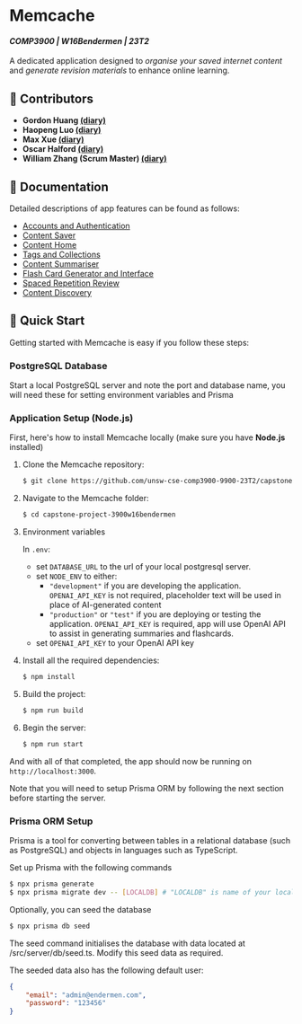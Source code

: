 # Memcache

#### _COMP3900 | W16Bendermen | 23T2_

A dedicated application designed to _organise your saved internet content_ and _generate revision materials_ to enhance online learning.

## :busts_in_silhouette: Contributors

-   **Gordon Huang [(diary)](./diaries/z5359836.md)**
-   **Haopeng Luo [(diary)](./diaries/z5339246.md)**
-   **Max Xue [(diary)](./diaries/z5267325.md)**
-   **Oscar Halford [(diary)](./diaries/z5157090.md)**
-   **William Zhang (Scrum Master) [(diary)](./diaries/z5367957.md)**

## :book: Documentation

Detailed descriptions of app features can be found as follows:

-   [Accounts and Authentication](./docs/accounts_auth.md)
-   [Content Saver](./docs/content_saver.md)
-   [Content Home](./docs/content_home.md)
-   [Tags and Collections](./docs/tags_collections.md)
-   [Content Summariser](./docs/content_summariser.md)
-   [Flash Card Generator and Interface](./docs/flashcard_generator.md)
-   [Spaced Repetition Review](./docs/spaced_repetition.md)
-   [Content Discovery](./docs/content_discovery.md)

## :rocket: Quick Start

Getting started with Memcache is easy if you follow these steps:

### PostgreSQL Database

Start a local PostgreSQL server and note the port and database name, you will need these for setting environment variables and Prisma

### Application Setup (Node.js)

First, here's how to install Memcache locally (make sure you have **Node.js** installed)

1. Clone the Memcache repository:

    ```bash
    $ git clone https://github.com/unsw-cse-comp3900-9900-23T2/capstone-project-3900w16bendermen.git
    ```

1. Navigate to the Memcache folder:

    ```bash
    $ cd capstone-project-3900w16bendermen
    ```

1. Environment variables

    In `.env`:

    - set `DATABASE_URL` to the url of your local postgresql server.
    - set `NODE_ENV` to either:
        - `"development"` if you are developing the application. `OPENAI_API_KEY` is not required, placeholder text will be used in place of AI-generated content
        - `"production"` or `"test"` if you are deploying or testing the application. `OPENAI_API_KEY` is required, app will use OpenAI API to assist in generating summaries and flashcards.
    - set `OPENAI_API_KEY` to your OpenAI API key

1. Install all the required dependencies:

    ```bash
    $ npm install
    ```

1. Build the project:

    ```bash
    $ npm run build
    ```

1. Begin the server:

    ```bash
    $ npm run start
    ```

And with all of that completed, the app should now be running on `http://localhost:3000`.

Note that you will need to setup Prisma ORM by following the next section before starting the server.

### Prisma ORM Setup

Prisma is a tool for converting between tables in a relational database (such as PostgreSQL) and objects in languages such as TypeScript.

Set up Prisma with the following commands

```bash
$ npx prisma generate
$ npx prisma migrate dev -- [LOCALDB] # "LOCALDB" is name of your local postgresql database
```

Optionally, you can seed the database

```bash
$ npx prisma db seed
```

The seed command initialises the database with data located at /src/server/db/seed.ts. Modify this seed data as required.

The seeded data also has the following default user:

```json
{
    "email": "admin@endermen.com",
    "password": "123456"
}
```


